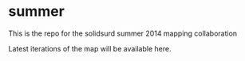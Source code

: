 summer
======
This is the repo for the solidsurd summer 2014 mapping collaboration

Latest iterations of the map will be available here.
